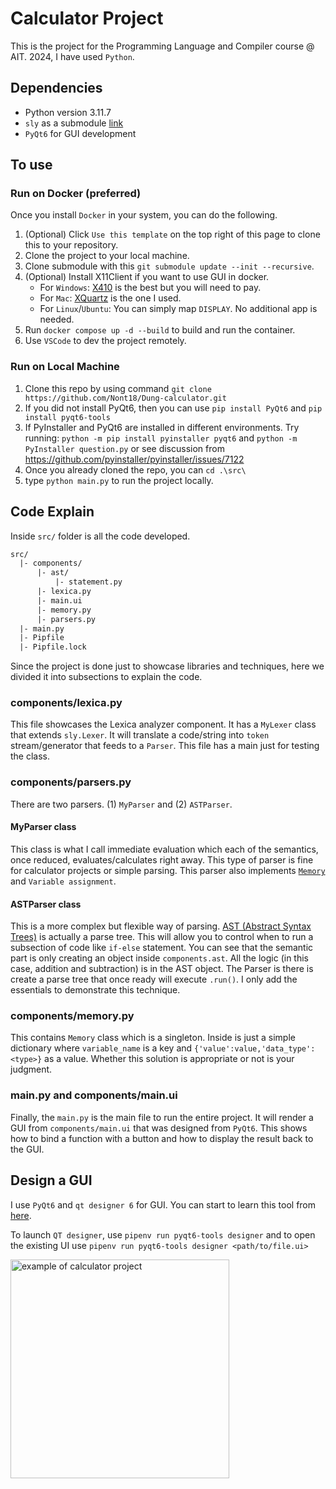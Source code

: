 # Calculator Project

This is the project for the Programming Language and Compiler course @ AIT. 
2024, I have used `Python`.

## Dependencies
- Python version 3.11.7
- `sly` as a submodule [link](https://github.com/dabeaz/sly)
- `PyQt6` for GUI development

## To use

### Run on Docker (preferred)

Once you install `Docker` in your system, you can do the following.

1. (Optional) Click `Use this template` on the top right of this page to clone this to your repository.
2. Clone the project to your local machine.
3. Clone submodule with this `git submodule update --init --recursive`.
4. (Optional) Install X11Client if you want to use GUI in docker. 
   - For `Windows`: [X410](https://x410.dev) is the best but you will need to pay. 
   - For `Mac`: [XQuartz](https://www.xquartz.org) is the one I used. 
   - For `Linux`/`Ubuntu`: You can simply map `DISPLAY`. No additional app is needed.
5. Run `docker compose up -d --build` to build and run the container.
6. Use `VSCode` to dev the project remotely.

### Run on Local Machine

1. Clone this repo by using command `git clone https://github.com/Nont18/Dung-calculator.git`        
2. If you did not install PyQt6, then you can use `pip install PyQt6` and `pip install pyqt6-tools`          
3. If PyInstaller and PyQt6 are installed in different environments. Try running: `python -m pip install pyinstaller pyqt6` and `python -m PyInstaller question.py` or see discussion from https://github.com/pyinstaller/pyinstaller/issues/7122          
4. Once you already cloned the repo, you can `cd .\src\`       
5. type `python main.py` to run the project locally.    


## Code Explain

Inside `src/` folder is all the code developed.

```txt
src/
  |- components/
      |- ast/
          |- statement.py
      |- lexica.py
      |- main.ui
      |- memory.py
      |- parsers.py
  |- main.py
  |- Pipfile
  |- Pipfile.lock
```

Since the project is done just to showcase libraries and techniques, here we divided it into subsections to explain the code.

### components/lexica.py

This file showcases the Lexica analyzer component. It has a `MyLexer` class that extends `sly.Lexer`.
It will translate a code/string into `token` stream/generator that feeds to a `Parser`.
This file has a main just for testing the class.

### components/parsers.py

There are two parsers.
(1) `MyParser` and (2) `ASTParser`.

#### MyParser class

This class is what I call immediate evaluation which each of the semantics, once reduced, evaluates/calculates right away.
This type of parser is fine for calculator projects or simple parsing.
This parser also implements [`Memory`](#componentsmemorypy) and `Variable assignment`. 


#### ASTParser class

This is a more complex but flexible way of parsing.
[AST (Abstract Syntax Trees)](https://en.wikipedia.org/wiki/Abstract_syntax_tree) is actually a parse tree.
This will allow you to control when to run a subsection of code like `if-else` statement.
You can see that the semantic part is only creating an object inside `components.ast`.
All the logic (in this case, addition and subtraction) is in the AST object.
The Parser is there is create a parse tree that once ready will execute `.run()`. 
I only add the essentials to demonstrate this technique.

### components/memory.py

This contains `Memory` class which is a singleton.
Inside is just a simple dictionary where `variable_name` is a key and `{'value':value,'data_type':<type>}` as a value.
Whether this solution is appropriate or not is your judgment.


### main.py and components/main.ui

Finally, the `main.py` is the main file to run the entire project.
It will render a GUI from `components/main.ui` that was designed from `PyQt6`.
This shows how to bind a function with a button and how to display the result back to the GUI.

## Design a GUI

I use `PyQt6` and `qt designer 6` for GUI.
You can start to learn this tool from [here](https://www.pythonguis.com/tutorials/pyqt6-first-steps-qt-designer/#:~:text=To%20load%20.,a%20fully%2Dfunctional%20PyQt6%20object).

To launch `QT designer`, use `pipenv run pyqt6-tools designer` and to open the existing UI use `pipenv run pyqt6-tools designer <path/to/file.ui>`


<img src="../Dung-calculator/imag/Capture.PNG" width="350" title="example of calculator project">

